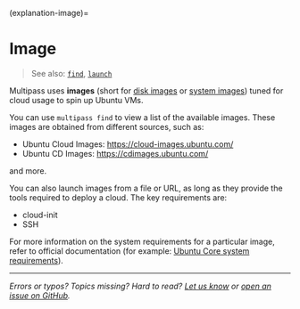 (explanation-image)=
# Image

> See also: [`find`](/reference/command-line-interface/find), [`launch`](/reference/command-line-interface/launch)

Multipass uses **images** (short for [disk images](https://en.wikipedia.org/wiki/Disk_image) or [system images](https://en.wikipedia.org/wiki/System_image)) tuned for cloud usage to spin up Ubuntu VMs.

You can use `multipass find` to view a list of the available images. These images are obtained from different sources, such as:
* Ubuntu Cloud Images: https://cloud-images.ubuntu.com/
* Ubuntu CD Images: https://cdimages.ubuntu.com/

and more.

You can also launch images from a file or URL, as long as they provide the tools required to deploy a cloud. The key requirements are:
* cloud-init
* SSH

For more information on the system requirements for a particular image, refer to official documentation (for example: [Ubuntu Core system requirements](https://ubuntu.com/core/docs/system-requirements)).

---

*Errors or typos? Topics missing? Hard to read? <a href="https://docs.google.com/forms/d/e/1FAIpQLSd0XZDU9sbOCiljceh3rO_rkp6vazy2ZsIWgx4gsvl_Sec4Ig/viewform?usp=pp_url&entry.317501128=https://canonical.com/multipass/docs/image" target="_blank">Let us know</a> or <a href="https://github.com/canonical/multipass/issues/new/choose" target="_blank">open an issue on GitHub</a>.*
